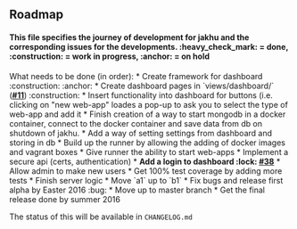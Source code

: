 ## Roadmap
<h4>This file specifies the journey of development for jakhu and the corresponding issues for the developments. :heavy_check_mark: = done, :construction: = work in progress, :anchor: = on hold</h4>
What needs to be done (in order):
* Create framework for dashboard :construction: :anchor:
* Create dashboard pages in `views/dashboard/` (<a href="https://github.com/Gum-Joe/jakhu/issues/11"><b>#11</b></a>) :construction:
* Insert functionality into dashboard for buttons (i.e. clicking on "new web-app" loades a pop-up to ask you to select the type of web-app and add it
* Finish creation of a way to start mongodb in a docker container, connect to the docker container and save data from db on shutdown of jakhu.
* Add a way of setting settings from dashboard and storing in db
* Build up the runner by allowing the adding of docker images and vagrant boxes
* Give runner the ability to start web-apps
* Implement a secure api (certs, authentication)
* <b>Add a login to dashboard :lock: <a href="https://github.com/Gum-Joe/jakhu/issues/38"><b>#38</b></a></b>
* Allow admin to make new users
* Get 100% test coverage by adding more tests
* Finish server logic
* Move `a1` up to `b1`
* Fix bugs and release first alpha by Easter 2016 :bug:
* Move up to master branch
* Get the final release done by summer 2016

The status of this will be available in `CHANGELOG.md`
